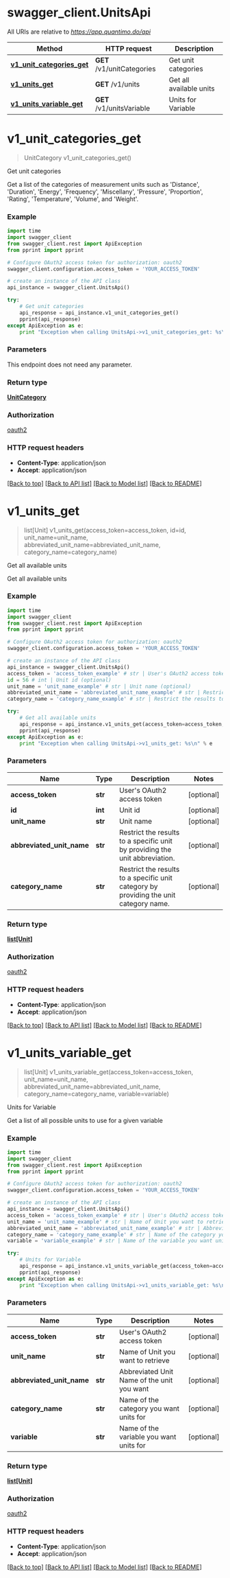 # swagger_client.UnitsApi

All URIs are relative to *https://app.quantimo.do/api*

Method | HTTP request | Description
------------- | ------------- | -------------
[**v1_unit_categories_get**](UnitsApi.md#v1_unit_categories_get) | **GET** /v1/unitCategories | Get unit categories
[**v1_units_get**](UnitsApi.md#v1_units_get) | **GET** /v1/units | Get all available units
[**v1_units_variable_get**](UnitsApi.md#v1_units_variable_get) | **GET** /v1/unitsVariable | Units for Variable


# **v1_unit_categories_get**
> UnitCategory v1_unit_categories_get()

Get unit categories

Get a list of the categories of measurement units such as 'Distance', 'Duration', 'Energy', 'Frequency', 'Miscellany', 'Pressure', 'Proportion', 'Rating', 'Temperature', 'Volume', and 'Weight'.

### Example 
```python
import time
import swagger_client
from swagger_client.rest import ApiException
from pprint import pprint

# Configure OAuth2 access token for authorization: oauth2
swagger_client.configuration.access_token = 'YOUR_ACCESS_TOKEN'

# create an instance of the API class
api_instance = swagger_client.UnitsApi()

try: 
    # Get unit categories
    api_response = api_instance.v1_unit_categories_get()
    pprint(api_response)
except ApiException as e:
    print "Exception when calling UnitsApi->v1_unit_categories_get: %s\n" % e
```

### Parameters
This endpoint does not need any parameter.

### Return type

[**UnitCategory**](UnitCategory.md)

### Authorization

[oauth2](../README.md#oauth2)

### HTTP request headers

 - **Content-Type**: application/json
 - **Accept**: application/json

[[Back to top]](#) [[Back to API list]](../README.md#documentation-for-api-endpoints) [[Back to Model list]](../README.md#documentation-for-models) [[Back to README]](../README.md)

# **v1_units_get**
> list[Unit] v1_units_get(access_token=access_token, id=id, unit_name=unit_name, abbreviated_unit_name=abbreviated_unit_name, category_name=category_name)

Get all available units

Get all available units

### Example 
```python
import time
import swagger_client
from swagger_client.rest import ApiException
from pprint import pprint

# Configure OAuth2 access token for authorization: oauth2
swagger_client.configuration.access_token = 'YOUR_ACCESS_TOKEN'

# create an instance of the API class
api_instance = swagger_client.UnitsApi()
access_token = 'access_token_example' # str | User's OAuth2 access token (optional)
id = 56 # int | Unit id (optional)
unit_name = 'unit_name_example' # str | Unit name (optional)
abbreviated_unit_name = 'abbreviated_unit_name_example' # str | Restrict the results to a specific unit by providing the unit abbreviation. (optional)
category_name = 'category_name_example' # str | Restrict the results to a specific unit category by providing the unit category name. (optional)

try: 
    # Get all available units
    api_response = api_instance.v1_units_get(access_token=access_token, id=id, unit_name=unit_name, abbreviated_unit_name=abbreviated_unit_name, category_name=category_name)
    pprint(api_response)
except ApiException as e:
    print "Exception when calling UnitsApi->v1_units_get: %s\n" % e
```

### Parameters

Name | Type | Description  | Notes
------------- | ------------- | ------------- | -------------
 **access_token** | **str**| User&#39;s OAuth2 access token | [optional] 
 **id** | **int**| Unit id | [optional] 
 **unit_name** | **str**| Unit name | [optional] 
 **abbreviated_unit_name** | **str**| Restrict the results to a specific unit by providing the unit abbreviation. | [optional] 
 **category_name** | **str**| Restrict the results to a specific unit category by providing the unit category name. | [optional] 

### Return type

[**list[Unit]**](Unit.md)

### Authorization

[oauth2](../README.md#oauth2)

### HTTP request headers

 - **Content-Type**: application/json
 - **Accept**: application/json

[[Back to top]](#) [[Back to API list]](../README.md#documentation-for-api-endpoints) [[Back to Model list]](../README.md#documentation-for-models) [[Back to README]](../README.md)

# **v1_units_variable_get**
> list[Unit] v1_units_variable_get(access_token=access_token, unit_name=unit_name, abbreviated_unit_name=abbreviated_unit_name, category_name=category_name, variable=variable)

Units for Variable

Get a list of all possible units to use for a given variable

### Example 
```python
import time
import swagger_client
from swagger_client.rest import ApiException
from pprint import pprint

# Configure OAuth2 access token for authorization: oauth2
swagger_client.configuration.access_token = 'YOUR_ACCESS_TOKEN'

# create an instance of the API class
api_instance = swagger_client.UnitsApi()
access_token = 'access_token_example' # str | User's OAuth2 access token (optional)
unit_name = 'unit_name_example' # str | Name of Unit you want to retrieve (optional)
abbreviated_unit_name = 'abbreviated_unit_name_example' # str | Abbreviated Unit Name of the unit you want (optional)
category_name = 'category_name_example' # str | Name of the category you want units for (optional)
variable = 'variable_example' # str | Name of the variable you want units for (optional)

try: 
    # Units for Variable
    api_response = api_instance.v1_units_variable_get(access_token=access_token, unit_name=unit_name, abbreviated_unit_name=abbreviated_unit_name, category_name=category_name, variable=variable)
    pprint(api_response)
except ApiException as e:
    print "Exception when calling UnitsApi->v1_units_variable_get: %s\n" % e
```

### Parameters

Name | Type | Description  | Notes
------------- | ------------- | ------------- | -------------
 **access_token** | **str**| User&#39;s OAuth2 access token | [optional] 
 **unit_name** | **str**| Name of Unit you want to retrieve | [optional] 
 **abbreviated_unit_name** | **str**| Abbreviated Unit Name of the unit you want | [optional] 
 **category_name** | **str**| Name of the category you want units for | [optional] 
 **variable** | **str**| Name of the variable you want units for | [optional] 

### Return type

[**list[Unit]**](Unit.md)

### Authorization

[oauth2](../README.md#oauth2)

### HTTP request headers

 - **Content-Type**: application/json
 - **Accept**: application/json

[[Back to top]](#) [[Back to API list]](../README.md#documentation-for-api-endpoints) [[Back to Model list]](../README.md#documentation-for-models) [[Back to README]](../README.md)


